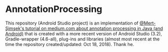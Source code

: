 # AnnotationProcessing
This repository (Android Studio project) is an implementation of 
[@Mert-Şimşek's tutorial on medium.com about annotation processing in Java (and Android)](https://medium.com/@iammert/annotation-processing-dont-repeat-yourself-generate-your-code-8425e60c6657)
that is created with a more recent version of Android Studio (3.2), Gradle-wrapper (4.6-all), plug-ins and libraries 
(almost most recent at the time the repository created/updated: Oct 18, 2018). Thank he.
